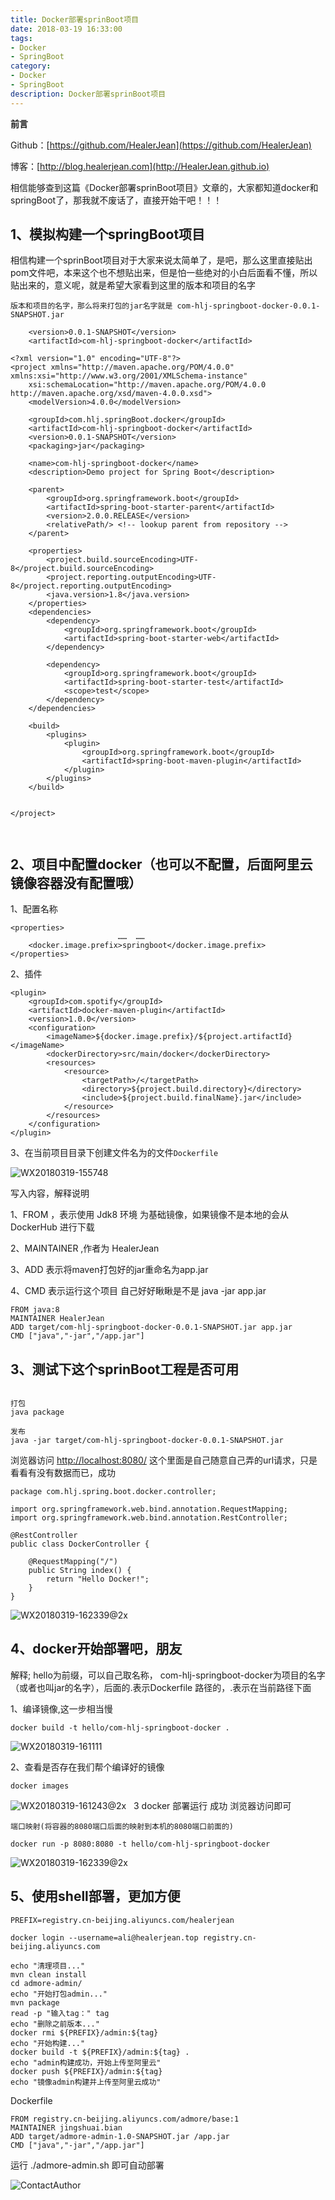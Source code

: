 ```yaml
---
title: Docker部署sprinBoot项目
date: 2018-03-19 16:33:00
tags: 
- Docker
- SpringBoot
category: 
- Docker
- SpringBoot
description: Docker部署sprinBoot项目
---
```

**前言**     

 Github：[https://github.com/HealerJean](https://github.com/HealerJean)         

 博客：[http://blog.healerjean.com](http://HealerJean.github.io)           



相信能够查到这篇《Docker部署sprinBoot项目》文章的，大家都知道docker和springBoot了，那我就不废话了，直接开始干吧！！！


## 1、模拟构建一个springBoot项目

相信构建一个sprinBoot项目对于大家来说太简单了，是吧，那么这里直接贴出pom文件吧，本来这个也不想贴出来，但是怕一些绝对的小白后面看不懂，所以贴出来的，意义呢，就是希望大家看到这里的版本和项目的名字


```
版本和项目的名字，那么将来打包的jar名字就是 com-hlj-springboot-docker-0.0.1-SNAPSHOT.jar

	<version>0.0.1-SNAPSHOT</version>
	<artifactId>com-hlj-springboot-docker</artifactId>
```


```
<?xml version="1.0" encoding="UTF-8"?>
<project xmlns="http://maven.apache.org/POM/4.0.0" xmlns:xsi="http://www.w3.org/2001/XMLSchema-instance"
	xsi:schemaLocation="http://maven.apache.org/POM/4.0.0 http://maven.apache.org/xsd/maven-4.0.0.xsd">
	<modelVersion>4.0.0</modelVersion>

	<groupId>com.hlj.springBoot.docker</groupId>
	<artifactId>com-hlj-springboot-docker</artifactId>
	<version>0.0.1-SNAPSHOT</version>
	<packaging>jar</packaging>

	<name>com-hlj-springboot-docker</name>
	<description>Demo project for Spring Boot</description>

	<parent>
		<groupId>org.springframework.boot</groupId>
		<artifactId>spring-boot-starter-parent</artifactId>
		<version>2.0.0.RELEASE</version>
		<relativePath/> <!-- lookup parent from repository -->
	</parent>

	<properties>
		<project.build.sourceEncoding>UTF-8</project.build.sourceEncoding>
		<project.reporting.outputEncoding>UTF-8</project.reporting.outputEncoding>
		<java.version>1.8</java.version>
	</properties>
	<dependencies>
		<dependency>
			<groupId>org.springframework.boot</groupId>
			<artifactId>spring-boot-starter-web</artifactId>
		</dependency>

		<dependency>
			<groupId>org.springframework.boot</groupId>
			<artifactId>spring-boot-starter-test</artifactId>
			<scope>test</scope>
		</dependency>
	</dependencies>

	<build>
		<plugins>
			<plugin>
				<groupId>org.springframework.boot</groupId>
				<artifactId>spring-boot-maven-plugin</artifactId>
			</plugin>
		</plugins>
	</build>


</project>



```

## 2、项目中配置docker（也可以不配置，后面阿里云镜像容器没有配置哦）

1、配置名称

```
<properties>	
						……  ……
	<docker.image.prefix>springboot</docker.image.prefix>
</properties>

```
2、插件

```
<plugin>
	<groupId>com.spotify</groupId>
	<artifactId>docker-maven-plugin</artifactId>
	<version>1.0.0</version>
	<configuration>
		<imageName>${docker.image.prefix}/${project.artifactId}</imageName>
		<dockerDirectory>src/main/docker</dockerDirectory>
		<resources>
			<resource>
				<targetPath>/</targetPath>
				<directory>${project.build.directory}</directory>
				<include>${project.build.finalName}.jar</include>
			</resource>
		</resources>
	</configuration>
</plugin>

```

3、在当前项目目录下创建文件名为的文件`Dockerfile`

![WX20180319-155748](https://raw.githubusercontent.com/HealerJean/HealerJean.github.io/master/blogImages/WX20180319-155748.png)

写入内容，解释说明

1、FROM ，表示使用 Jdk8 环境 为基础镜像，如果镜像不是本地的会从 DockerHub 进行下载

2、MAINTAINER ,作者为 HealerJean

3、ADD 表示将maven打包好的jar重命名为app.jar

4、CMD 表示运行这个项目 自己好好瞅瞅是不是 java -jar app.jar

```
FROM java:8
MAINTAINER HealerJean
ADD target/com-hlj-springboot-docker-0.0.1-SNAPSHOT.jar app.jar
CMD ["java","-jar","/app.jar"]

```

## 3、测试下这个sprinBoot工程是否可用



```

打包
java package

发布
java -jar target/com-hlj-springboot-docker-0.0.1-SNAPSHOT.jar
```

浏览器访问 [http://localhost:8080/](http://localhost:8080/) 这个里面是自己随意自己弄的url请求，只是看看有没有数据而已，成功


```
package com.hlj.spring.boot.docker.controller;

import org.springframework.web.bind.annotation.RequestMapping;
import org.springframework.web.bind.annotation.RestController;

@RestController
public class DockerController {

    @RequestMapping("/")
    public String index() {
        return "Hello Docker!";
    }
}
```

![WX20180319-162339@2x](https://raw.githubusercontent.com/HealerJean/HealerJean.github.io/master/blogImages/WX20180319-162339@2x.png)

## 4、docker开始部署吧，朋友

解释; hello为前缀，可以自己取名称， com-hlj-springboot-docker为项目的名字（或者也叫jar的名字），后面的.表示Dockerfile 路径的，.表示在当前路径下面

1、编译镜像,这一步相当慢

```
docker build -t hello/com-hlj-springboot-docker .

```

![WX20180319-161111](https://raw.githubusercontent.com/HealerJean/HealerJean.github.io/master/blogImages/WX20180319-161111.png)


2、查看是否存在我们帮个编译好的镜像


```
docker images
```

![WX20180319-161243@2x](https://raw.githubusercontent.com/HealerJean/HealerJean.github.io/master/blogImages/WX20180319-161243@2x.png)
 
3 docker 部署运行 成功 浏览器访问即可

```
端口映射(将容器的8080端口后面的映射到本机的8080端口前面的)

docker run -p 8080:8080 -t hello/com-hlj-springboot-docker

```

![WX20180319-162339@2x](https://raw.githubusercontent.com/HealerJean/HealerJean.github.io/master/blogImages/WX20180319-162339@2x.png)


## 5、使用shell部署，更加方便


```
PREFIX=registry.cn-beijing.aliyuncs.com/healerjean

docker login --username=ali@healerjean.top registry.cn-beijing.aliyuncs.com

echo "清理项目..."
mvn clean install
cd admore-admin/
echo "开始打包admin..."
mvn package
read -p "输入tag：" tag
echo "删除之前版本..."
docker rmi ${PREFIX}/admin:${tag}
echo "开始构建..."
docker build -t ${PREFIX}/admin:${tag} .
echo "admin构建成功，开始上传至阿里云"
docker push ${PREFIX}/admin:${tag}
echo "镜像admin构建并上传至阿里云成功"

```

Dockerfile


```
FROM registry.cn-beijing.aliyuncs.com/admore/base:1
MAINTAINER jingshuai.bian
ADD target/admore-admin-1.0-SNAPSHOT.jar /app.jar
CMD ["java","-jar","/app.jar"]

```

运行 ./admore-admin.sh 即可自动部署

![ContactAuthor](https://raw.githubusercontent.com/HealerJean/HealerJean.github.io/master/assets/img/artical_bottom.jpg)




<!-- Gitalk 评论 start  -->

<link rel="stylesheet" href="https://unpkg.com/gitalk/dist/gitalk.css">
<script src="https://unpkg.com/gitalk@latest/dist/gitalk.min.js"></script> 
<div id="gitalk-container"></div>    
 <script type="text/javascript">
    var gitalk = new Gitalk({
		clientID: `1d164cd85549874d0e3a`,
		clientSecret: `527c3d223d1e6608953e835b547061037d140355`,
		repo: `HealerJean.github.io`,
		owner: 'HealerJean',
		admin: ['HealerJean'],
		id: 'oRdKZCbzt05ZNGhm',
    });
    gitalk.render('gitalk-container');
</script> 

<!-- Gitalk end -->

